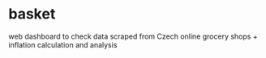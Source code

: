# basket
web dashboard to check data scraped from Czech online grocery shops + inflation calculation and analysis
